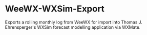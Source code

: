 # WeeWX-WXSim-Export
Exports a rolling monthly log from WeeWX for import into Thomas J. Ehrensperger's WXSim forecast modelling application via WXMate.
